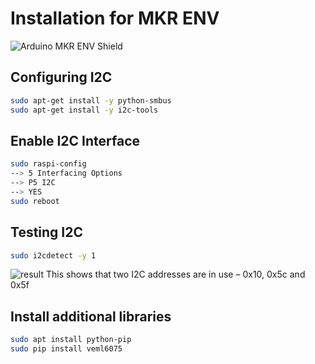# Installation for MKR ENV

![Arduino MKR ENV Shield](https://store-cdn.arduino.cc/uni/catalog/product/cache/1/image/1000x750/f8876a31b63532bbba4e781c30024a0a/a/s/asx00011_iso.jpg)


##  Configuring I2C
```bash
sudo apt-get install -y python-smbus
sudo apt-get install -y i2c-tools
``` 

## Enable I2C Interface
```bash
sudo raspi-config
--> 5 Interfacing Options
--> P5 I2C
--> YES
sudo reboot
``` 

## Testing I2C
```bash
sudo i2cdetect -y 1
```
![result](https://user-images.githubusercontent.com/3049858/83358509-57099100-a374-11ea-906a-e0b4e86021d5.jpg)
This shows that two I2C addresses are in use – 0x10, 0x5c and 0x5f 


## Install additional libraries
```bash
sudo apt install python-pip
sudo pip install veml6075
```
